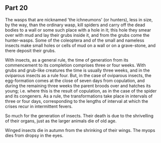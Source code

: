 ## Part 20

The wasps that are nicknamed 'the ichneumons' (or hunters), less in size, by the way, than the ordinary wasp, kill spiders and carry off the dead bodies to a wall or some such place with a hole in it; this hole they smear over with mud and lay their grubs inside it, and from the grubs come the hunter-wasps.
Some of the coleoptera and of the small and nameless insects make small holes or cells of mud on a wall or on a grave-stone, and there deposit their grubs.

With insects, as a general rule, the time of generation from its commencement to its completion comprises three or four weeks.
With grubs and grub-like creatures the time is usually three weeks, and in the oviparous insects as a rule four.
But, in the case of oviparous insects, the egg-formation comes at the close of seven days from copulation, and during the remaining three weeks the parent broods over and hatches its young; i.e.
where this is the result of copulation, as in the case of the spider and its congeners.
As a rule, the transformations take place in intervals of three or four days, corresponding to the lengths of interval at which the crises recur in intermittent fevers.

So much for the generation of insects.
Their death is due to the shrivelling of their organs, just as the larger animals die of old age.

Winged insects die in autumn from the shrinking of their wings.
The myops dies from dropsy in the eyes.

